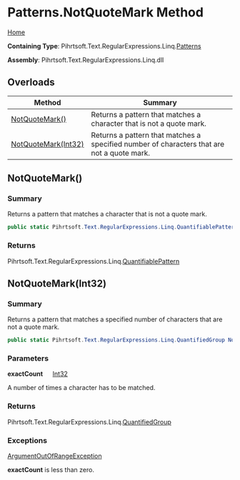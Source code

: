 # Patterns\.NotQuoteMark Method

[Home](../../../../../../README.md)

**Containing Type**: Pihrtsoft\.Text\.RegularExpressions\.Linq\.[Patterns](../README.md)

**Assembly**: Pihrtsoft\.Text\.RegularExpressions\.Linq\.dll

## Overloads

| Method | Summary |
| ------ | ------- |
| [NotQuoteMark()](#Pihrtsoft_Text_RegularExpressions_Linq_Patterns_NotQuoteMark) | Returns a pattern that matches a character that is not a quote mark\. |
| [NotQuoteMark(Int32)](#Pihrtsoft_Text_RegularExpressions_Linq_Patterns_NotQuoteMark_System_Int32_) | Returns a pattern that matches a specified number of characters that are not a quote mark\. |

## NotQuoteMark\(\) <a name="Pihrtsoft_Text_RegularExpressions_Linq_Patterns_NotQuoteMark"></a>

### Summary

Returns a pattern that matches a character that is not a quote mark\.

```csharp
public static Pihrtsoft.Text.RegularExpressions.Linq.QuantifiablePattern NotQuoteMark()
```

### Returns

Pihrtsoft\.Text\.RegularExpressions\.Linq\.[QuantifiablePattern](../../QuantifiablePattern/README.md)

## NotQuoteMark\(Int32\) <a name="Pihrtsoft_Text_RegularExpressions_Linq_Patterns_NotQuoteMark_System_Int32_"></a>

### Summary

Returns a pattern that matches a specified number of characters that are not a quote mark\.

```csharp
public static Pihrtsoft.Text.RegularExpressions.Linq.QuantifiedGroup NotQuoteMark(int exactCount)
```

### Parameters

**exactCount** &emsp; [Int32](https://docs.microsoft.com/en-us/dotnet/api/system.int32)

A number of times a character has to be matched\.

### Returns

Pihrtsoft\.Text\.RegularExpressions\.Linq\.[QuantifiedGroup](../../QuantifiedGroup/README.md)

### Exceptions

[ArgumentOutOfRangeException](https://docs.microsoft.com/en-us/dotnet/api/system.argumentoutofrangeexception)

**exactCount** is less than zero\.

